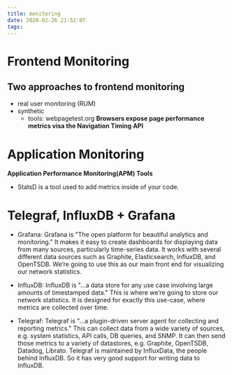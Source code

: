 ```yaml
---
title: monitoring
date: 2020-02-26 21:52:07
tags:
---
```

# Frontend Monitoring
## Two approaches to frontend monitoring
- real user monitoring (RUM)
- synthetic
  - tools: webpagetest.org
**Browsers expose page performance metrics visa the Navigation Timing API**

# Application Monitoring
**Application Performance Monitoring(APM) Tools**
- StatsD is a tool used to add metrics inside of your code.

# Telegraf, InfluxDB + Grafana
- Grafana: Grafana is "The open platform for beautiful analytics and monitoring." It makes it easy to create dashboards for displaying data from many sources, particularly time-series data. It works with several different data sources such as Graphite, Elasticsearch, InfluxDB, and OpenTSDB. We’re going to use this as our main front end for visualizing our network statistics.

- InfluxDB: InfluxDB is "…a data store for any use case involving large amounts of timestamped data." This is where we’re going to store our network statistics. It is designed for exactly this use-case, where metrics are collected over time.

- Telegraf: Telegraf is "…a plugin-driven server agent for collecting and reporting metrics." This can collect data from a wide variety of sources, e.g. system statistics, API calls, DB queries, and SNMP. It can then send those metrics to a variety of datastores, e.g. Graphite, OpenTSDB, Datadog, Librato. Telegraf is maintained by InfluxData, the people behind InfluxDB. So it has very good support for writing data to InfluxDB.
